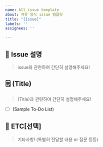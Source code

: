 ```yaml
---
name: All issue template
about: 자유 양식 issue 템플릿
title: "[Issue]"
labels: ''
assignees: ''

---
```


## 📌 Issue 설명

> issue와 관련하여 간단히 설명해주세요!


## 🗒️ (Title)

> (Title)과 관련하여 간단히 설명해주세요!
- [ ]  (Sample To-Do List)

## 🤔 ETC[선택]

> 기타사항! (특별히 전달할 내용 or 질문 등등)
